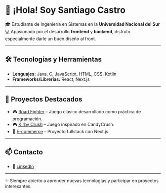 # 👋 ¡Hola! Soy Santiago Castro  

🎓 Estudiante de Ingeniería en Sistemas en la **Universidad Nacional del Sur**  
💻 Apasionado por el desarrollo **frontend** y **backend**, disfruto especialmente darle un buen diseño al front.  

---

## 🛠️ Tecnologías y Herramientas
- **Lenguajes:** Java, C, JavaScript, HTML, CSS, Kotlin  
- **Frameworks/Librerías:** React, Next.js  

---

## 📌 Proyectos Destacados
- 🎮 [Road Fighter](https://github.com/castrosanti01/road-fighter) – Juego clásico desarrollado como práctica de programación.  
- 🎮 [Kirby Crush](https://github.com/castrosanti01/kirby-crush) – Juego inspirado en CandyCrush.  
- 🛒 [E-commerce](https://github.com/castrosanti01/) – Proyecto fullstack con Next.js.  

---

## 📫 Contacto
- 💼 [LinkedIn](https://www.linkedin.com/in/castrosanti01)  

---
✨ Siempre abierto a aprender nuevas tecnologías y participar en proyectos interesantes.

